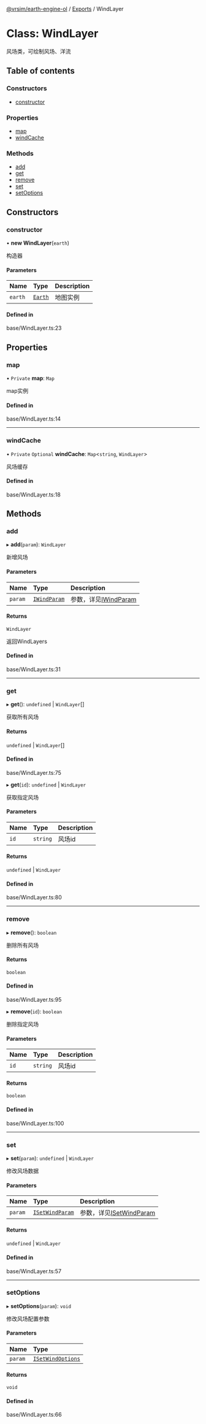 [@vrsim/earth-engine-ol](../README.md) / [Exports](../modules.md) / WindLayer

# Class: WindLayer

风场类，可绘制风场、洋流

## Table of contents

### Constructors

- [constructor](WindLayer.md#constructor)

### Properties

- [map](WindLayer.md#map)
- [windCache](WindLayer.md#windcache)

### Methods

- [add](WindLayer.md#add)
- [get](WindLayer.md#get)
- [remove](WindLayer.md#remove)
- [set](WindLayer.md#set)
- [setOptions](WindLayer.md#setoptions)

## Constructors

### constructor

• **new WindLayer**(`earth`)

构造器

#### Parameters

| Name | Type | Description |
| :------ | :------ | :------ |
| `earth` | [`Earth`](Earth.md) | 地图实例 |

#### Defined in

base/WindLayer.ts:23

## Properties

### map

• `Private` **map**: `Map`

map实例

#### Defined in

base/WindLayer.ts:14

___

### windCache

• `Private` `Optional` **windCache**: `Map`<`string`, `WindLayer`\>

风场缓存

#### Defined in

base/WindLayer.ts:18

## Methods

### add

▸ **add**(`param`): `WindLayer`

新增风场

#### Parameters

| Name | Type | Description |
| :------ | :------ | :------ |
| `param` | [`IWindParam`](../interfaces/IWindParam.md) | 参数，详见[IWindParam](../interfaces/IWindParam.md) |

#### Returns

`WindLayer`

返回WindLayers

#### Defined in

base/WindLayer.ts:31

___

### get

▸ **get**(): `undefined` \| `WindLayer`[]

获取所有风场

#### Returns

`undefined` \| `WindLayer`[]

#### Defined in

base/WindLayer.ts:75

▸ **get**(`id`): `undefined` \| `WindLayer`

获取指定风场

#### Parameters

| Name | Type | Description |
| :------ | :------ | :------ |
| `id` | `string` | 风场id |

#### Returns

`undefined` \| `WindLayer`

#### Defined in

base/WindLayer.ts:80

___

### remove

▸ **remove**(): `boolean`

删除所有风场

#### Returns

`boolean`

#### Defined in

base/WindLayer.ts:95

▸ **remove**(`id`): `boolean`

删除指定风场

#### Parameters

| Name | Type | Description |
| :------ | :------ | :------ |
| `id` | `string` | 风场id |

#### Returns

`boolean`

#### Defined in

base/WindLayer.ts:100

___

### set

▸ **set**(`param`): `undefined` \| `WindLayer`

修改风场数据

#### Parameters

| Name | Type | Description |
| :------ | :------ | :------ |
| `param` | [`ISetWindParam`](../interfaces/ISetWindParam.md) | 参数，详见[ISetWindParam](../interfaces/ISetWindParam.md) |

#### Returns

`undefined` \| `WindLayer`

#### Defined in

base/WindLayer.ts:57

___

### setOptions

▸ **setOptions**(`param`): `void`

修改风场配置参数

#### Parameters

| Name | Type |
| :------ | :------ |
| `param` | [`ISetWindOptions`](../interfaces/ISetWindOptions.md) |

#### Returns

`void`

#### Defined in

base/WindLayer.ts:66
